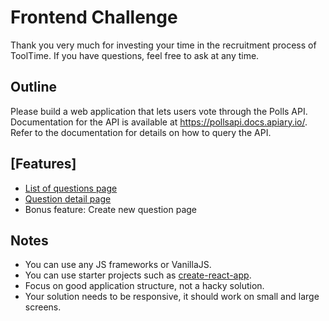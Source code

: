 # Frontend Challenge 

Thank you very much for investing your time in the recruitment process of ToolTime. If you have questions, feel free to ask at any time.

## Outline
Please build a web application that lets users vote through the Polls API.
Documentation for the API is available at https://pollsapi.docs.apiary.io/. Refer to the
documentation for details on how to query the API.

## [Features]
- [List of questions page](resources/1-questions-page.jpeg)
- [Question detail page](resources/2-question-detail-page.jpeg)
- Bonus feature: Create new question page

## Notes
- You can use any JS frameworks or VanillaJS.
- You can use starter projects such as [create-react-app](https://github.com/facebookincubator/create-react-app).
- Focus on good application structure, not a hacky solution.
- Your solution needs to be responsive, it should work on small and large screens.

